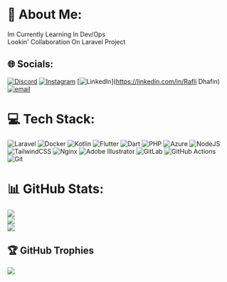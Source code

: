 # 💫 About Me:
Im Currently Learning In Dev/Ops <br>Lookin' Collaboration On Laravel Project


## 🌐 Socials:
[![Discord](https://img.shields.io/badge/Discord-%237289DA.svg?logo=discord&logoColor=white)](https://discord.gg/615151378226216983) [![Instagram](https://img.shields.io/badge/Instagram-%23E4405F.svg?logo=Instagram&logoColor=white)](https://instagram.com/dhafin.kamil) [![LinkedIn](https://img.shields.io/badge/LinkedIn-%230077B5.svg?logo=linkedin&logoColor=white)](https://linkedin.com/in/Rafli Dhafin) [![email](https://img.shields.io/badge/Email-D14836?logo=gmail&logoColor=white)](mailto:dhafin.kamil@gmail.com) 

# 💻 Tech Stack:
![Laravel](https://img.shields.io/badge/laravel-%23FF2D20.svg?style=for-the-badge&logo=laravel&logoColor=white) ![Docker](https://img.shields.io/badge/docker-%230db7ed.svg?style=for-the-badge&logo=docker&logoColor=white) ![Kotlin](https://img.shields.io/badge/kotlin-%237F52FF.svg?style=for-the-badge&logo=kotlin&logoColor=white) ![Flutter](https://img.shields.io/badge/Flutter-%2302569B.svg?style=for-the-badge&logo=Flutter&logoColor=white) ![Dart](https://img.shields.io/badge/dart-%230175C2.svg?style=for-the-badge&logo=dart&logoColor=white) ![PHP](https://img.shields.io/badge/php-%23777BB4.svg?style=for-the-badge&logo=php&logoColor=white) ![Azure](https://img.shields.io/badge/azure-%230072C6.svg?style=for-the-badge&logo=microsoftazure&logoColor=white) ![NodeJS](https://img.shields.io/badge/node.js-6DA55F?style=for-the-badge&logo=node.js&logoColor=white) ![TailwindCSS](https://img.shields.io/badge/tailwindcss-%2338B2AC.svg?style=for-the-badge&logo=tailwind-css&logoColor=white) ![Nginx](https://img.shields.io/badge/nginx-%23009639.svg?style=for-the-badge&logo=nginx&logoColor=white) ![Adobe Illustrator](https://img.shields.io/badge/adobe%20illustrator-%23FF9A00.svg?style=for-the-badge&logo=adobe%20illustrator&logoColor=white) ![GitLab](https://img.shields.io/badge/gitlab-%23181717.svg?style=for-the-badge&logo=gitlab&logoColor=white) ![GitHub Actions](https://img.shields.io/badge/github%20actions-%232671E5.svg?style=for-the-badge&logo=githubactions&logoColor=white) ![Git](https://img.shields.io/badge/git-%23F05033.svg?style=for-the-badge&logo=git&logoColor=white)
# 📊 GitHub Stats:
![](https://github-readme-stats.vercel.app/api?username=PliTheGeek&theme=gotham&hide_border=false&include_all_commits=true&count_private=false)<br/>
![](https://nirzak-streak-stats.vercel.app/?user=PliTheGeek&theme=gotham&hide_border=false)<br/>
![](https://github-readme-stats.vercel.app/api/top-langs/?username=PliTheGeek&theme=gotham&hide_border=false&include_all_commits=true&count_private=false&layout=compact)

## 🏆 GitHub Trophies
![](https://github-profile-trophy.vercel.app/?username=PliTheGeek&theme=radical&no-frame=false&no-bg=true&margin-w=4)

<!-- Proudly created with GPRM ( https://gprm.itsvg.in ) -->
